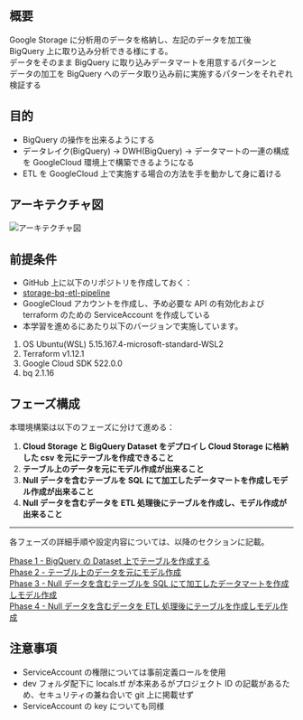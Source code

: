 ## 概要

Google Storage に分析用のデータを格納し、左記のデータを加工後  
BigQuery 上に取り込み分析できる様にする。  
データをそのまま BigQuery に取り込みデータマートを用意するパターンと  
データの加工を BigQuery へのデータ取り込み前に実施するパターンをそれぞれ検証する

## 目的

- BigQuery の操作を出来るようにする
- データレイク(BigQuery) → DWH(BigQuery) → データマートの一連の構成を GoogleCloud 環境上で構築できるようになる
- ETL を GoogleCloud 上で実施する場合の方法を手を動かして身に着ける

## アーキテクチャ図

![アーキテクチャ図](picture/XXXX)

## 前提条件

- GitHub 上に以下のリポジトリを作成しておく：
- [storage-bq-etl-pipeline](https://github.com/Karasu1t/storage-bq-etl-pipeline)
- GoogleCloud アカウントを作成し、予め必要な API の有効化および terraform のための ServiceAccount を作成している
- 本学習を進めるにあたり以下のバージョンで実施しています。

1.  OS Ubuntu(WSL) 5.15.167.4-microsoft-standard-WSL2
2.  Terraform v1.12.1
3.  Google Cloud SDK 522.0.0
4.  bq 2.1.16

## フェーズ構成

本環境構築は以下のフェーズに分けて進める：

1. **Cloud Storage と BigQuery Dataset をデプロイし Cloud Storage に格納した csv を元にテーブルを作成できること**
2. **テーブル上のデータを元にモデル作成が出来ること**
3. **Null データを含むテーブルを SQL にて加工したデータマートを作成しモデル作成が出来ること**
4. **Null データを含むデータを ETL 処理後にテーブルを作成し、モデル作成が出来ること**

---

各フェーズの詳細手順や設定内容については、以降のセクションに記載。

[Phase 1 - BigQuery の Dataset 上でテーブルを作成する](https://github.com/Karasu1t/storage-bq-etl-pipeline/blob/main/Phase1.md)  
[Phase 2 - テーブル上のデータを元にモデル作成](https://github.com/Karasu1t/storage-bq-etl-pipeline/blob/main/Phase2.md)  
[Phase 3 - Null データを含むテーブルを SQL にて加工したデータマートを作成しモデル作成](https://github.com/Karasu1t/storage-bq-etl-pipeline/blob/main/Phase3.md)  
[Phase 4 - Null データを含むデータを ETL 処理後にテーブルを作成しモデル作成](https://github.com/Karasu1t/storage-bq-etl-pipeline/blob/main/Phase4.md)  

## 注意事項

- ServiceAccount の権限については事前定義ロールを使用
- dev フォルダ配下に locals.tf が本来あるがプロジェクト ID の記載があるため、セキュリティの兼ね合いで git 上に掲載せず
- ServiceAccount の key についても同様
